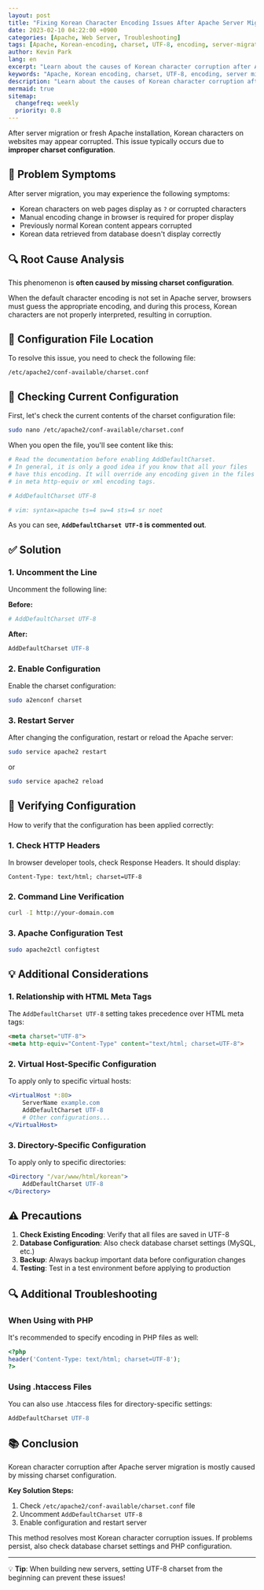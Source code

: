 ```yaml
---
layout: post
title: "Fixing Korean Character Encoding Issues After Apache Server Migration"
date: 2023-02-10 04:22:00 +0900
categories: [Apache, Web Server, Troubleshooting]
tags: [Apache, Korean-encoding, charset, UTF-8, encoding, server-migration]
author: Kevin Park
lang: en
excerpt: "Learn about the causes of Korean character corruption after Apache server migration and how to resolve it through charset configuration."
keywords: "Apache, Korean encoding, charset, UTF-8, encoding, server migration"
description: "Learn about the causes of Korean character corruption after Apache server migration and how to resolve it through charset configuration."
mermaid: true
sitemap:
  changefreq: weekly
  priority: 0.8
---
```


After server migration or fresh Apache installation, Korean characters on websites may appear corrupted. This issue typically occurs due to **improper charset configuration**.

## 🚨 Problem Symptoms

After server migration, you may experience the following symptoms:

- Korean characters on web pages display as `?` or corrupted characters
- Manual encoding change in browser is required for proper display
- Previously normal Korean content appears corrupted
- Korean data retrieved from database doesn't display correctly

## 🔍 Root Cause Analysis

This phenomenon is **often caused by missing charset configuration**.

When the default character encoding is not set in Apache server, browsers must guess the appropriate encoding, and during this process, Korean characters are not properly interpreted, resulting in corruption.

## 📁 Configuration File Location

To resolve this issue, you need to check the following file:

```
/etc/apache2/conf-available/charset.conf
```

## 🔧 Checking Current Configuration

First, let's check the current contents of the charset configuration file:

```bash
sudo nano /etc/apache2/conf-available/charset.conf
```

When you open the file, you'll see content like this:

```apache
# Read the documentation before enabling AddDefaultCharset.
# In general, it is only a good idea if you know that all your files
# have this encoding. It will override any encoding given in the files
# in meta http-equiv or xml encoding tags.

# AddDefaultCharset UTF-8

# vim: syntax=apache ts=4 sw=4 sts=4 sr noet
```

As you can see, **`AddDefaultCharset UTF-8` is commented out**.

## ✅ Solution

### 1. Uncomment the Line

Uncomment the following line:

**Before:**
```apache
# AddDefaultCharset UTF-8
```

**After:**
```apache
AddDefaultCharset UTF-8
```

### 2. Enable Configuration

Enable the charset configuration:

```bash
sudo a2enconf charset
```

### 3. Restart Server

After changing the configuration, restart or reload the Apache server:

```bash
sudo service apache2 restart
```

or

```bash
sudo service apache2 reload
```

## 🧪 Verifying Configuration

How to verify that the configuration has been applied correctly:

### 1. Check HTTP Headers

In browser developer tools, check Response Headers. It should display:

```
Content-Type: text/html; charset=UTF-8
```

### 2. Command Line Verification

```bash
curl -I http://your-domain.com
```

### 3. Apache Configuration Test

```bash
sudo apache2ctl configtest
```

## 💡 Additional Considerations

### 1. Relationship with HTML Meta Tags

The `AddDefaultCharset UTF-8` setting takes precedence over HTML meta tags:

```html
<meta charset="UTF-8">
<meta http-equiv="Content-Type" content="text/html; charset=UTF-8">
```

### 2. Virtual Host-Specific Configuration

To apply only to specific virtual hosts:

```apache
<VirtualHost *:80>
    ServerName example.com
    AddDefaultCharset UTF-8
    # Other configurations...
</VirtualHost>
```

### 3. Directory-Specific Configuration

To apply only to specific directories:

```apache
<Directory "/var/www/html/korean">
    AddDefaultCharset UTF-8
</Directory>
```

## ⚠️ Precautions

1. **Check Existing Encoding**: Verify that all files are saved in UTF-8
2. **Database Configuration**: Also check database charset settings (MySQL, etc.)
3. **Backup**: Always backup important data before configuration changes
4. **Testing**: Test in a test environment before applying to production

## 🔍 Additional Troubleshooting

### When Using with PHP

It's recommended to specify encoding in PHP files as well:

```php
<?php
header('Content-Type: text/html; charset=UTF-8');
?>
```

### Using .htaccess Files

You can also use .htaccess files for directory-specific settings:

```apache
AddDefaultCharset UTF-8
```

## 📚 Conclusion

Korean character corruption after Apache server migration is mostly caused by missing charset configuration.

**Key Solution Steps:**
1. Check `/etc/apache2/conf-available/charset.conf` file
2. Uncomment `AddDefaultCharset UTF-8`
3. Enable configuration and restart server

This method resolves most Korean character corruption issues. If problems persist, also check database charset settings and PHP configuration.

---

💡 **Tip**: When building new servers, setting UTF-8 charset from the beginning can prevent these issues!